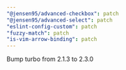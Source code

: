 ```yaml
---
"@jensen95/advanced-checkbox": patch
"@jensen95/advanced-select": patch
"eslint-config-custom": patch
"fuzzy-match": patch
"is-vim-arrow-binding": patch
---
```


Bump turbo from 2.1.3 to 2.3.0

